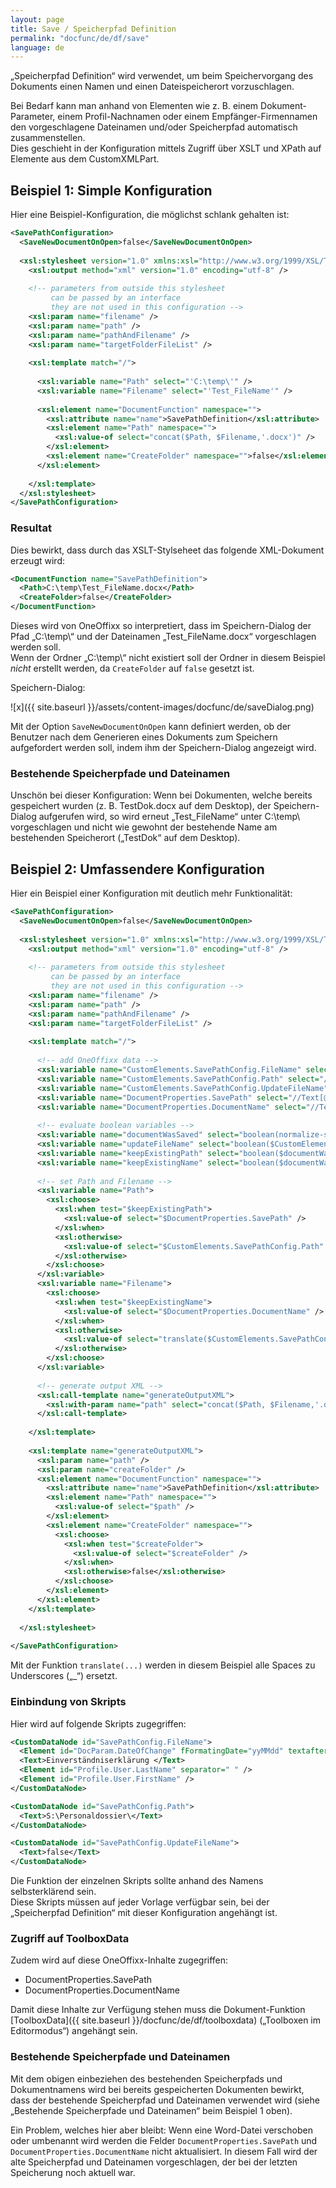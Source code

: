 ```yaml
---
layout: page
title: Save / Speicherpfad Definition
permalink: "docfunc/de/df/save"
language: de
---
```


„Speicherpfad Definition“ wird verwendet, um beim Speichervorgang des Dokuments einen Namen und einen Dateispeicherort vorzuschlagen.

Bei Bedarf kann man anhand von Elementen wie z. B. einem Dokument-Parameter, einem Profil-Nachnamen oder einem Empfänger-Firmennamen den vorgeschlagene Dateinamen und/oder Speicherpfad automatisch zusammenstellen.<br>
Dies geschieht in der Konfiguration mittels Zugriff über XSLT und XPath auf Elemente aus dem CustomXMLPart.

## Beispiel 1: Simple Konfiguration

Hier eine Beispiel-Konfiguration, die möglichst schlank gehalten ist:

```xml
<SavePathConfiguration>
  <SaveNewDocumentOnOpen>false</SaveNewDocumentOnOpen>
  
  <xsl:stylesheet version="1.0" xmlns:xsl="http://www.w3.org/1999/XSL/Transform">
    <xsl:output method="xml" version="1.0" encoding="utf-8" />
    
    <!-- parameters from outside this stylesheet
         can be passed by an interface
         they are not used in this configuration -->
    <xsl:param name="filename" />
    <xsl:param name="path" />
    <xsl:param name="pathAndFilename" />
    <xsl:param name="targetFolderFileList" />
    
    <xsl:template match="/">
      
      <xsl:variable name="Path" select="'C:\temp\'" />
      <xsl:variable name="Filename" select="'Test_FileName'" />
      
      <xsl:element name="DocumentFunction" namespace="">
        <xsl:attribute name="name">SavePathDefinition</xsl:attribute>
        <xsl:element name="Path" namespace="">
          <xsl:value-of select="concat($Path, $Filename,'.docx')" />
        </xsl:element>
        <xsl:element name="CreateFolder" namespace="">false</xsl:element>
      </xsl:element>
      
    </xsl:template>
  </xsl:stylesheet>
</SavePathConfiguration>
```

### Resultat

Dies bewirkt, dass durch das XSLT-Stylseheet das folgende XML-Dokument erzeugt wird:

```xml
<DocumentFunction name="SavePathDefinition">
  <Path>C:\temp\Test_FileName.docx</Path>
  <CreateFolder>false</CreateFolder>
</DocumentFunction>
```

Dieses wird von OneOffixx so interpretiert, dass im Speichern-Dialog der Pfad „C:\temp\“ und der Dateinamen „Test_FileName.docx“ vorgeschlagen werden soll.<br>
Wenn der Ordner „C:\temp\“ nicht existiert soll der Ordner in diesem Beispiel *nicht* erstellt werden, da `CreateFolder` auf `false` gesetzt ist.

Speichern-Dialog:

![x]({{ site.baseurl }}/assets/content-images/docfunc/de/saveDialog.png)

Mit der Option `SaveNewDocumentOnOpen` kann definiert werden, ob der Benutzer nach dem Generieren eines Dokuments zum Speichern aufgefordert werden soll, indem ihm der Speichern-Dialog angezeigt wird.

### Bestehende Speicherpfade und Dateinamen

Unschön bei dieser Konfiguration: Wenn bei Dokumenten, welche bereits gespeichert wurden (z. B. TestDok.docx auf dem Desktop), der Speichern-Dialog aufgerufen wird, so wird erneut „Test_FileName“ unter C:\temp\ vorgeschlagen und nicht wie gewohnt der bestehende Name am bestehenden Speicherort („TestDok“ auf dem Desktop).


## Beispiel 2: Umfassendere Konfiguration

Hier ein Beispiel einer Konfiguration mit deutlich mehr Funktionalität:

```xml
<SavePathConfiguration>
  <SaveNewDocumentOnOpen>false</SaveNewDocumentOnOpen>
  
  <xsl:stylesheet version="1.0" xmlns:xsl="http://www.w3.org/1999/XSL/Transform">
    <xsl:output method="xml" version="1.0" encoding="utf-8" />
    
    <!-- parameters from outside this stylesheet
         can be passed by an interface
         they are not used in this configuration -->
    <xsl:param name="filename" />
    <xsl:param name="path" />
    <xsl:param name="pathAndFilename" />
    <xsl:param name="targetFolderFileList" />
    
    <xsl:template match="/">
      
      <!-- add OneOffixx data -->
      <xsl:variable name="CustomElements.SavePathConfig.FileName" select="//Text[@id='CustomElements.SavePathConfig.FileName']" />
      <xsl:variable name="CustomElements.SavePathConfig.Path" select="//Text[@id='CustomElements.SavePathConfig.Path']" />
      <xsl:variable name="CustomElements.SavePathConfig.UpdateFileName" select="//Text[@id='CustomElements.SavePathConfig.UpdateFileName']" />
      <xsl:variable name="DocumentProperties.SavePath" select="//Text[@id='DocumentProperties.SavePath']" />
      <xsl:variable name="DocumentProperties.DocumentName" select="//Text[@id='DocumentProperties.DocumentName']" />
      
      <!-- evaluate boolean variables -->
      <xsl:variable name="documentWasSaved" select="boolean(normalize-space($DocumentProperties.SavePath) != '')" />
      <xsl:variable name="updateFileName" select="boolean($CustomElements.SavePathConfig.UpdateFileName = 'true')" />
      <xsl:variable name="keepExistingPath" select="boolean($documentWasSaved)" />
      <xsl:variable name="keepExistingName" select="boolean($documentWasSaved and not($updateFileName))" />
      
      <!-- set Path and Filename -->
      <xsl:variable name="Path">
        <xsl:choose>
          <xsl:when test="$keepExistingPath">
            <xsl:value-of select="$DocumentProperties.SavePath" />
          </xsl:when>
          <xsl:otherwise>
            <xsl:value-of select="$CustomElements.SavePathConfig.Path" />
          </xsl:otherwise>
        </xsl:choose>
      </xsl:variable>
      <xsl:variable name="Filename">
        <xsl:choose>
          <xsl:when test="$keepExistingName">
            <xsl:value-of select="$DocumentProperties.DocumentName" />
          </xsl:when>
          <xsl:otherwise>
            <xsl:value-of select="translate($CustomElements.SavePathConfig.FileName, ' ', '_')" />
          </xsl:otherwise>
        </xsl:choose>
      </xsl:variable>
      
      <!-- generate output XML -->
      <xsl:call-template name="generateOutputXML">
        <xsl:with-param name="path" select="concat($Path, $Filename,'.docx')" />
      </xsl:call-template>
      
    </xsl:template>
        
    <xsl:template name="generateOutputXML">
      <xsl:param name="path" />
      <xsl:param name="createFolder" />
      <xsl:element name="DocumentFunction" namespace="">
        <xsl:attribute name="name">SavePathDefinition</xsl:attribute>
        <xsl:element name="Path" namespace="">
          <xsl:value-of select="$path" />
        </xsl:element>
        <xsl:element name="CreateFolder" namespace="">
          <xsl:choose>
            <xsl:when test="$createFolder">
              <xsl:value-of select="$createFolder" />
            </xsl:when>
            <xsl:otherwise>false</xsl:otherwise>
          </xsl:choose>
        </xsl:element>
      </xsl:element>
    </xsl:template>
    
  </xsl:stylesheet>
  
</SavePathConfiguration>
```

Mit der Funktion `translate(...)` werden in diesem Beispiel alle Spaces zu Underscores („_“) ersetzt.

### Einbindung von Skripts

Hier wird auf folgende Skripts zugegriffen:

```xml
<CustomDataNode id="SavePathConfig.FileName">
  <Element id="DocParam.DateOfChange" fFormatingDate="yyMMdd" textafter=" " />
  <Text>Einverständniserklärung </Text>
  <Element id="Profile.User.LastName" separator=" " />
  <Element id="Profile.User.FirstName" />
</CustomDataNode>

<CustomDataNode id="SavePathConfig.Path">
  <Text>S:\Personaldossier\</Text>
</CustomDataNode>

<CustomDataNode id="SavePathConfig.UpdateFileName">
  <Text>false</Text>
</CustomDataNode>
```

Die Funktion der einzelnen Skripts sollte anhand des Namens selbsterklärend sein.<br>
Diese Skripts müssen auf jeder Vorlage verfügbar sein, bei der „Speicherpfad Definition“ mit dieser Konfiguration angehängt ist.

### Zugriff auf ToolboxData

Zudem wird auf diese OneOffixx-Inhalte zugegriffen:

* DocumentProperties.SavePath
* DocumentProperties.DocumentName

Damit diese Inhalte zur Verfügung stehen muss die Dokument-Funktion [ToolboxData]({{ site.baseurl }}/docfunc/de/df/toolboxdata) („Toolboxen im Editormodus“) angehängt sein.

### Bestehende Speicherpfade und Dateinamen

Mit dem obigen einbeziehen des bestehenden Speicherpfads und Dokumentnamens wird bei bereits gespeicherten Dokumenten bewirkt, dass der bestehende Speicherpfad und Dateinamen verwendet wird (siehe „Bestehende Speicherpfade und Dateinamen“ beim Beispiel 1 oben).

Ein Problem, welches hier aber bleibt: Wenn eine Word-Datei verschoben oder umbenannt wird werden die Felder `DocumentProperties.SavePath` und `DocumentProperties.DocumentName` nicht aktualisiert. In diesem Fall wird der alte Speicherpfad und Dateinamen vorgeschlagen, der bei der letzten Speicherung noch aktuell war.
